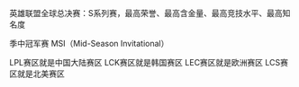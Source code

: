 英雄联盟全球总决赛：S系列赛，最高荣誉、最高含金量、最高竞技水平、最高知名度

季中冠军赛 MSI（Mid-Season Invitational）

LPL赛区就是中国大陆赛区
LCK赛区就是韩国赛区
LEC赛区就是欧洲赛区
LCS赛区就是北美赛区